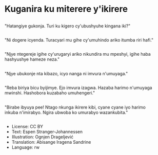# Kuganira ku miterere y'ikirere

##
"Hatangiye gukonja. Turi ku kigero cy'ubushyuhe kingana iki?"

##
"Ni dogere icyenda. Turacyari mu gihe cy'umuhindo ariko itumba riri hafi."

##
"Njye ntegereje igihe cy'urugaryi ariko nikundira mu mpeshyi, igihe haba hashyushye hameze neza."

##
"Njye ubukonje nta kibazo, icyo nanga ni imvura n'umuyaga."

##
"Reba biriya bicu byijimye. Ejo imvura izagwa. Hazaba harimo n'umuyaga mwinshi. Hashobora kuzabaho umuhengeri."

##
"Birabe ibyuya pee! Ntago nkunga ikirere kibi, cyane cyane iyo harimo inkuba n'imirabyo. Ngira ubwoba ko umurabyo wazankubita."

##
* License: CC BY
* Text: Espen Stranger-Johannessen
* Illustration: Ognjen Drageljević
* Translation: Abisange Iragena Sandrine
* Language: rw
